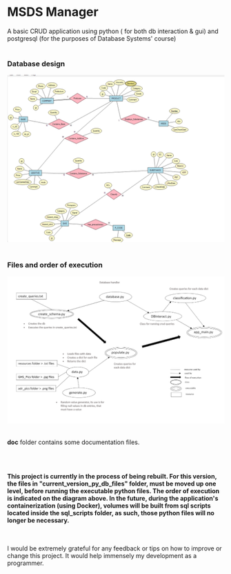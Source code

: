 # MSDS Manager
A basic CRUD application using python ( for both db interaction &amp; gui) and postgresql (for the purposes of  Database Systems' course)
<br><br>

### Database design
![database design](/doc/er.png)
<br><br>

### Files and order of execution
![flowchart](/doc/msds_project_flow.png)
<br><br>

**doc** folder contains some documentation files.

<br><br>


**This project is currently in the process of being rebuilt. For this version, the files in "current_version_py_db_files" folder, must be moved up one level, before running the executable python files. The order of execution is indicated on the diagram above. In the future, during the application's containerization (using Docker), volumes will be built from sql scripts located inside the sql_scripts folder, as such, those python files will no longer be necessary.**


<br><br>
I would be extremely grateful for any feedback or tips on how to improve or change this project. It would help immensely my development as a programmer. 
